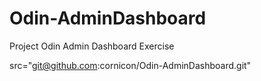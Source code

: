 # Odin-AdminDashboard
Project Odin Admin Dashboard Exercise

src="git@github.com:cornicon/Odin-AdminDashboard.git"